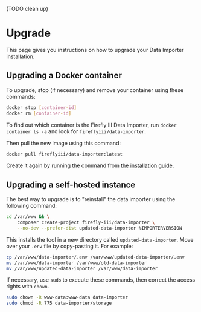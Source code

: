 (TODO clean up)

# Upgrade

This page gives you instructions on how to upgrade your Data Importer installation.

## Upgrading a Docker container

To upgrade, stop (if necessary) and remove your container using these commands:

```bash
docker stop [container-id]
docker rm [container-id]
```

To find out which container is the Firefly III Data Importer, run `docker container ls -a` and look for `fireflyiii/data-importer`.

Then pull the new image using this command:

```bash
docker pull fireflyiii/data-importer:latest
```

Create it again by running the command from [the installation guide](docker.md).

## Upgrading a self-hosted instance

The best way to upgrade is to "reinstall" the data importer using the following command:

```bash
cd /var/www && \
    composer create-project firefly-iii/data-importer \
    --no-dev --prefer-dist updated-data-importer %IMPORTERVERSION
```

This installs the tool in a new directory called `updated-data-importer`. Move over your `.env` file by copy-pasting it. For example:

```bash
cp /var/www/data-importer/.env /var/www/updated-data-importer/.env
mv /var/www/data-importer /var/www/old-data-importer
mv /var/www/updated-data-importer /var/www/data-importer
```

If necessary, use `sudo` to execute these commands, then correct the access rights with `chown`.

```bash   
sudo chown -R www-data:www-data data-importer
sudo chmod -R 775 data-importer/storage
```
